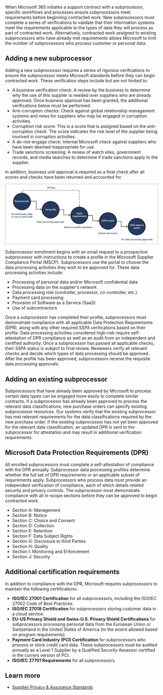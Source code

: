 When Microsoft 365 initiates a support contract with a subprocessor, specific workflows and processes ensure subprocessors meet requirements before beginning contracted work. New subprocessors must complete a series of verifications to validate that their information systems meet the requirements applicable to the types of data they will process as part of contracted work. Alternatively, contracted work assigned to existing subprocessors who have already met requirements allows Microsoft to limit the number of subprocessors who process customer or personal data.

## Adding a new subprocessor

Adding a new subprocessor requires a series of rigorous verifications to ensure the subprocessor meets Microsoft standards before they can begin contracted work. These verification steps include but are not limited to:

- A business verification check: A review by the business to determine why the use of this supplier is needed over suppliers who are already approved. Once business approval has been granted, the additional verifications below must be performed.
- Anti-corruption checks: Check against global relationship management systems and news for suppliers who may be engaged in corruption activities.
- Corruption risk score: This is a score that is assigned based on the anti-corruption check. The score indicates the risk level of the supplier being involved in corruption activities.
- A do-not-engage check: Internal Microsoft check against suppliers who have been deemed inappropriate for use.
- Trade sanctions screening: A review of watch sites, government records, and media searches to determine if trade sanctions apply to the supplier.

In addition, business unit approval is required as a final check after all scores and checks have been returned and accounted for.

![a workflow detailing SSPA enrollment process explained in below narrative](../media/enrollment-process.png)

Subprocessor enrollment begins with an email request to a prospective subprocessor with instructions to create a profile in the Microsoft Supplier Compliance Portal (MSCP). Subprocessors use the portal to choose the data processing activities they wish to be approved for. These data processing activities include:

- Processing of personal data and/or Microsoft confidential data
- Processing data on the supplier's network
- Data processing role (controller, processor, co-controller, etc.)
- Payment card processing
- Provision of Software as a Service (SaaS)
- Use of subcontractors

Once a subprocessor has completed their profile, subprocessors must demonstrate compliance with all applicable Data Protection Requirements (DPR), along with any other required SSPA verifications based on their profile. Data processing activities considered high-risk require self-attestation of DPR compliance as well as an audit from an independent and certified authority. Once a subprocessor has passed all applicable checks, their SSPA status is subject to final review. Reviewers verify all relevant checks and decide which types of data processing should be approved. After the profile has been approved, subprocessors receive the requisite data processing approvals.

## Adding an existing subprocessor

Subprocessors that have already been approved by Microsoft to process certain data types can be engaged more easily to complete similar contracts. If a subprocessor has already been approved to process the relevant data classifications, new purchase orders can specify existing subprocessor resources. Our systems verify that the existing subprocessor has met relevant requirements for the data classifications required by the new purchase order. If the existing subprocessor has not yet been approved for the relevant data classification, an updated DPR is sent to the subprocessor for attestation and may result in additional verification requirements.

## Microsoft Data Protection Requirements (DPR)

All enrolled subprocessors must complete a self-attestation of compliance with the DPR annually. Subprocessor data processing profiles determine whether the full set of DPR requirements or an applicable subset of requirements apply. Subprocessors who process data must provide an independent verification of compliance, each of which details related security and privacy controls. The subprocessor must demonstrate compliance with all in-scope sections before they can be approved to begin contracted work.

- Section A: Management
- Section B: Notice
- Section C: Choice and Consent
- Section D: Collection
- Section E: Retention
- Section F: Data Subject Rights
- Section G: Disclosure to third Parties
- Section H: Quality
- Section I: Monitoring and Enforcement
- Section J: Security

## Additional certification requirements

In addition to compliance with the DPR, Microsoft requires subprocessors to maintain the following certifications:

- **ISO/IEC 27001 Certification** for all subprocessors, including the ISO/IEC 27002 Code of Best Practices.
- **ISO/IEC 27018 Certification** for subprocessors storing customer data in a cloud service.
- **EU-US Privacy Shield and Swiss-U.S. Privacy Shield Certifications** for subprocessors processing personal data from the European Union or Switzerland in the United States of America (to the extent allowed based on program requirements).
- **Payment Card Industry (PCI) Certification** for subprocessors who process or store credit card data. These subprocessors must be audited annually as a Level 1 Supplier by a Qualified Security Assessor certified in the current version of PCI.
- **ISO/IEC 27701 Requirements** for all subprocessors.

## Learn more

- [Supplier Privacy & Assurance Standards](https://www.microsoft.com/procurement/sspa?activetab=pivot:primaryr3&azure-portal=true)
